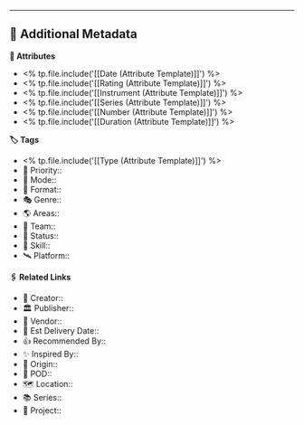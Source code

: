 ---

## 📇 Additional Metadata

**🧰 Attributes**

- <% tp.file.include('[[Date (Attribute Template)]]') %>
- <% tp.file.include('[[Rating (Attribute Template)]]') %>
- <% tp.file.include('[[Instrument (Attribute Template)]]') %>
- <% tp.file.include('[[Series (Attribute Template)]]') %>
- <% tp.file.include('[[Number (Attribute Template)]]') %>
- <% tp.file.include('[[Duration (Attribute Template)]]') %>

**🏷 Tags**

- <% tp.file.include('[[Type (Attribute Template)]]') %>
- 🚩 Priority:: 
- 🧠 Mode::
- 📼 Format::
- 🎭 Genre::
- 🌎 Areas::
- 🙌 Team::
- 🏁 Status::
- 🏹 Skill:: 
- 🛰 Platform::

**🖇️ Related Links**

- 👤 Creator::
- 🏛️ Publisher:: 
- 🏬 Vendor::
- 🚚 Est Delivery Date::
- 👍 Recommended By::
- ✨ Inspired By::
- 🔮 Origin::
- 🚀 POD::
- 🗺️ Location::
- 📚 Series::
- 💼 Project:: 
